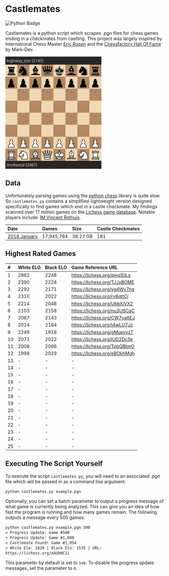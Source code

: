 # Castlemates
![Python Badge](https://img.shields.io/badge/Python-007396?style=for-the-badge&labelColor=black&logo=Python&logoColor=white) 

Castlemates is a python script which scrapes .pgn files for chess games ending in a checkmates from castling. This project was largely inspired by International Chess Master [Eric Rosen](https://twitter.com/im_rosen?lang=en) and the [Chessfactory Hall Of Fame](https://github.com/mark-dev/chessfactory-hall-of-fame) by Mark-Dev. 

<a href="https://lichess.org/CW7va6EJ" target="_blank"><img src="exampleCastlemate.gif" width=300></a>

## Data
Unfortunately parsing games using the [python chess](https://python-chess.readthedocs.io/en/latest/) library is quite slow. So `castlemates.py` contains a simplified-lightweight version designed specifically to find games which end in a castle checkmate. My findings scanned over 17 million games on the [Lichess game database](https://database.lichess.org/). Notable players include: [IM Vincent Rothuis](https://lichess.org/qmq5jjLs).

| Date                                                                                | Games       | Size         | Castle Checkmates  |
|:------------------------------------------------------------------------------------|:------------|:-------------|:-------------------|
| [2018 January](https://github.com/owenps/Castlemates/blob/main/results/2018-01.txt) | 17,945,784  | 38.27 GB     | 181                |

## Highest Rated Games

| #  | White ELO | Black ELO | Game Reference URL           |   
|:---|:----------|:----------|:-----------------------------|
| 1  | 2862      | 2248      | https://lichess.org/qmq5jjLs | <!-- 5110 -->
| 2  | 2390      | 2224      | https://lichess.org/TJJxBOME | <!-- 4614 -->
| 3  | 2292      | 2171      | https://lichess.org/yg4Wy7hg | <!-- 4463 -->
| 4  | 2310      | 2022      | https://lichess.org/rv8qttCj | <!-- 4332 -->
| 5  | 2214      | 2048      | https://lichess.org/UbbXiVX2 | <!-- 4262 -->
| 6  | 2103      | 2158      | https://lichess.org/nu3USCaC | <!-- 4261 -->
| 7  | 2087      | 2143      | https://lichess.org/CW7va6EJ | <!-- 4230 -->
| 8  | 2014      | 2184      | https://lichess.org/t4wLU7Jz | <!-- 4198 -->
| 9  | 2249      | 1918      | https://lichess.org/gMueyvzT | <!-- 4167 -->
| 10 | 2071      | 2022      | https://lichess.org/IUD2Dc5k | <!-- 4093 -->
| 11 | 2008      | 2066      | https://lichess.org/TpgQBtmO | <!-- 4074 -->
| 12 | 1998      | 2029      | https://lichess.org/eBOkhMgh | <!-- 4027 -->
| 13 | -         | -         | -                  |
| 14 | -         | -         | -                  |
| 15 | -         | -         | -                  |
| 16 | -         | -         | -                  |
| 17 | -         | -         | -                  |
| 18 | -         | -         | -                  |
| 19 | -         | -         | -                  |
| 20 | -         | -         | -                  |
| 21 | -         | -         | -                  |
| 22 | -         | -         | -                  |
| 23 | -         | -         | -                  |
| 24 | -         | -         | -                  |
| 25 | -         | -         | -                  |

## Executing The Script Yourself
To execute the script `castlemates.py`, you will need to an associated .pgn file which will be passed in as a command line argument. 
```
python castlemates.py example.pgn
```
Optionally, you can set a batch parameter to output a progress message of what game is currently being analyzed. This can give you an idea of how fast the program is running and how many games remain. The following outputs a message every 500 games. 
```
python castlemates.py example.pgn 500
> Progress Update: Game #500
> Progress Update: Game #1,000
> Castlemate Found! Game #1,054
> White Elo: 1629 | Black Elo: 1535 | URL: https://lichess.org/eAUbNC1i
```
This parameter by default is set to `1e6`. To disable the progress update messages, set the parameter to `0`.
